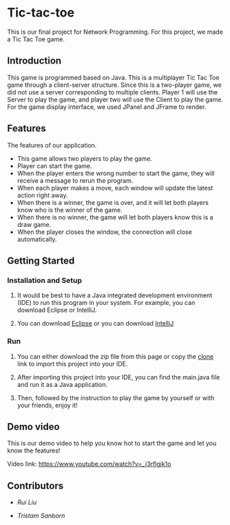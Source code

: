 # Tic-tac-toe

This is our final project for Network Programming. For this project, we made a Tic Tac Toe game. 

## Introduction

This game is programmed based on Java. This is a multiplayer Tic Tac Toe game through a client-server structure.  Since this is a two-player game, we did not use a server corresponding to multiple clients. Player 1 will use the Server to play the game, and player two will use the Client to play the game. For the game display interface, we used JPanel and JFrame to render.

## Features

The features of our application.

- This game allows two players to play the game.
- Player can start the game.
- When the player enters the wrong number to start the game, they will receive a message to rerun the program.
- When each player makes a move, each window will update the latest action right away.
- When there is a winner, the game is over, and it will let both players know who is the winner of the game.
- When there is no winner, the game will let both players know this is a draw game.
- When the player closes the window, the connection will close automatically.

## Getting Started

### Installation and Setup

1. It would be best to have a Java integrated development environment (IDE) to run this program in your system. For example, you can download Eclipse or IntelliJ.

2. You can download [Eclipse](https://www.eclipse.org/downloads/) or you can download [IntelliJ](https://www.jetbrains.com/idea/download/)

### Run

1. You can either download the zip file from this page or copy the [clone](https://github.com/sanbornt1atwit/networkingproject.git) link to import this project into your IDE.

2. After importing this project into your IDE, you can find the main.java file and run it as a Java application.

3. Then, followed by the instruction to play the game by yourself or with your friends, enjoy it!

## Demo video

This is our demo video to help you know hot to start the game and let you know the features!

Video link: https://www.youtube.com/watch?v=_j3rflgjk1o

## Contributors

- *Rui Liu*

- *Tristam Sanborn*
